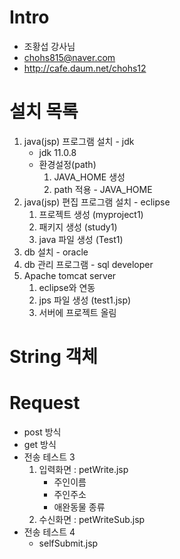 # Intro
- 조황섭 강사님
- chohs815@naver.com
- http://cafe.daum.net/chohs12

# 설치 목록
1. java(jsp) 프로그램 설치 - jdk
    - jdk 11.0.8
    - 환경설정(path)
        1. JAVA_HOME 생성
        2. path 적용 - JAVA_HOME
2. java(jsp) 편집 프로그램 설치 - eclipse
    1. 프로젝트 생성 (myproject1)
    2. 패키지 생성 (study1)
    3. java 파일 생성 (Test1)
3. db 설치 - oracle
4. db 관리 프로그램 - sql developer
5. Apache tomcat server 
    1. eclipse와 연동
    2. jps 파일 생성 (test1.jsp)
    3. 서버에 프로젝트 올림

# String 객체 
# Request
- post 방식
- get 방식
- 전송 테스트 3
    1. 입력화면 : petWrite.jsp
        - 주인이름
        - 주인주소
        - 애완동물 종류
    2. 수신화면 : petWriteSub.jsp
- 전송 테스트 4
    - selfSubmit.jsp


